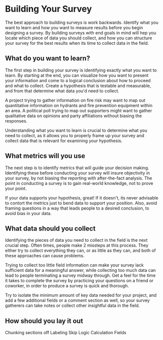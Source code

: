 # Building Your Survey

The best approach to building surveys is work backwards. Identify what you want to learn and how you want to measure results before you begin designing a survey. By building surveys with end goals in mind will hep you locate which piece of data you should collect, and how you can structure your survey for the best results when its time to collect data in the field. 


## **What do you want to learn?**


The first step in building your survey is identifying exactly what you want to learn. By starting at the end, you can visualize how you want to present your information and come to a logical conclusion about how to proceed and what to collect. Create a hypothesis that is testable and measurable, and from that determine what data you'd need to collect.

A project trying to gather information on fire risk may want to map out quantitative information on hydrants and fire prevention equipment within an area. A political poll trying to map out supporters might want to gather qualitative data on opinions and party affiliations without biasing the responses. 

Understanding what you want to learn is crucial to determine what you need to collect, as it allows you to properly frame up your survey and collect data that is relevant for examining your hypothesis.

## **What metrics will you use**

The next step is to identify metrics that will guide your decision making. Identifying these before conducting your survey will insure objectivity in your survey, by not biasing the reporting with after-the-fact analysis. The point in conducting a survey is to gain real-world knowledge, not to prove your point. 

If your data supports your hypothesis, great! If it doesn't, its never advisable to contort the metrics just to bend data to support your position. Also, avoid framing questions in a way that leads people to a desired conclusion, to avoid bias in your data.


## **What data should you collect**

Identifying the pieces of data you need to collect in the field is the next crucial step. Often times, people make 2 missteps at this process. They either try to collect everything they can, or as little as they can, and both of these approaches can cause problems. 

Trying to collect too little field information can make your survey lack sufficient data for a meaningful answer, while collecting too much data can lead to people terminating a survey midway through. Get a feel for the time it takes to complete the survey by practicing your questions on a friend or coworker, in order to produce a survey is quick and thorough. 

Try to isolate the minimum amount of key data needed for your project, and add a few additional fields or a comment section as well, so your survey gatherers can take notes or collect other insightful data in the field. 

## **How should you lay it out**

Chunking sections off
Labeling
Skip Logic
Calculation Fields





